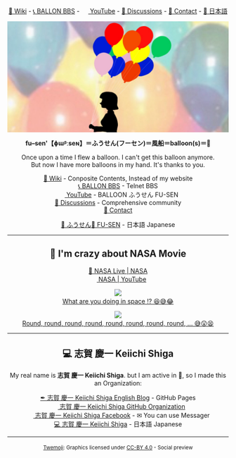 <p align="center">
  <a href="https://github.com/fu-sen/fu-sen/wiki">📖 Wiki</a> - 
  <a href="https://www.telnetbbsguide.com/bbs/ballon-bbs/">📞 BALLON BBS</a> - 
  <a href="https://www.youtube.com/channel/UCQiHxKF-_ggto59lym0ztoQ"><img height="16" width="16" src="https://cdn.jsdelivr.net/npm/simple-icons@v4/icons/youtube.svg"> YouTube</a> - 
  <a href="https://github.com/fu-sen/fu-sen/discussions">💬 Discussions</a> - 
  <a href="https://docs.google.com/forms/d/e/1FAIpQLSdGMDzLteyeJCsxE6EwGmLngkPAqPCb4dGhljXhRWnh3Ksk1g/viewform?usp=sf_link">📧 Contact</a> - 
  <a href="https://balloon.asia/">🗾 日本語</a>
</p>

<img src="https://raw.githubusercontent.com/fu-sen/fu-sen/main/images/1280x640.jpg" align="center" alt="🎈 BALLOON | FU-SEN">

<p align="center">
  <strong>fu–sen'【ɸɯᵝːseɴ】＝ふうせん(フーセン)＝風船＝balloon(s)＝🎈</strong>
</p>

<p align="center">
  Once upon a time I flew a balloon. I can't get this balloon anymore.<br>
  But now I have more balloons in my hand. It's thanks to you.<br>
</p>

<p align="center">
  <a href="https://github.com/fu-sen/fu-sen/wiki">📖 Wiki</a> - Conposite Contents, Instead of my website<br>
  <a href="https://www.telnetbbsguide.com/bbs/ballon-bbs/">📞 BALLON BBS</a> - Telnet BBS<br>
  <a href="https://www.youtube.com/channel/UCQiHxKF-_ggto59lym0ztoQ"><img height="16" width="16" src="https://cdn.jsdelivr.net/npm/simple-icons@v4/icons/youtube.svg"> YouTube</a> - BALLOON ふうせん FU-SEN<br>
  <a href="https://github.com/fu-sen/fu-sen/discussions">💬 Discussions</a> - Comprehensive community<br>
  <a href="https://docs.google.com/forms/d/e/1FAIpQLSdGMDzLteyeJCsxE6EwGmLngkPAqPCb4dGhljXhRWnh3Ksk1g/viewform?usp=sf_link">📧 Contact</a><br>
</p>

<p align="center">
  <a href="https://balloon.asia/">🗾 ふうせん🎈 FU-SEN</a> - 日本語 Japanese
</p>

___

<h2 align="center">🚀 I'm crazy about NASA Movie</h2>

<p align="center">
  <a href="https://www.nasa.gov/nasalive/">🔗 NASA Live | NASA</a><br>
  <a href="https://www.youtube.com/channel/UCLA_DiR1FfKNvjuUpBHmylQ"><img height="16" width="16" src="https://cdn.jsdelivr.net/npm/simple-icons@v4/icons/youtube.svg"> NASA | YouTube</a><br>
</p>

<p align="center">
  <a href="https://www.youtube.com/watch?v=YIekHZ09u4I&t=692">
    <img src="http://img.youtube.com/vi/YIekHZ09u4I/0.jpg"><br>
    What are you doing in space !? 😆😅😂</a><br>
</p>

<p align="center">
  <a href="https://www.youtube.com/watch?v=CC_c9UJrzdU&t=1027">
    <img src="http://img.youtube.com/vi/CC_c9UJrzdU/0.jpg"><br>
    Round, round, round, round, round, round, round, round, ... 😅😲😫</a><br>
</p>

___

<h2 align="center">💻 志賀 慶一 Keiichi Shiga</h2>

<p align="center">
  My real name is <strong>志賀 慶一 Keiichi Shiga</strong>.
  but I am active in 🎈, so I made this an Organization:
</p>

<p align="center">
  <a href="https://keiichi.github.io/">✒ 志賀 慶一 Keiichi Shiga English Blog</a> - GitHub Pages<br>
  <a href="https://github.com/keiichi"><img height="16" width="16" src="https://cdn.jsdelivr.net/npm/simple-icons@v4/icons/github.svg"> 志賀 慶一 Keiichi Shiga GitHub Organization</a><br>
  <a href="https://www.facebook.com/keiichishiga"><img height="16" width="16" src="https://cdn.jsdelivr.net/npm/simple-icons@v4/icons/facebook.svg"> 志賀 慶一 Keiichi Shiga Facebook</a> - ✉ You can use Messager<br>
  <a href="https://keiichi-shiga.ovh/">💻 志賀 慶一 Keiichi Shiga</a> - 日本語 Japanese<br>
</p>

___

<p align=center>
  <small>
    <a href="https://twemoji.twitter.com/">Twemoji</a>: Graphics licensed under <a href="https://creativecommons.org/licenses/by/4.0/">CC-BY 4.0</a> - Social preview
  </small>
</p>
